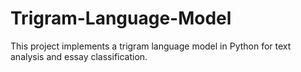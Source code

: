 # Trigram-Language-Model
This project implements a trigram language model in Python for text analysis and essay classification. 

